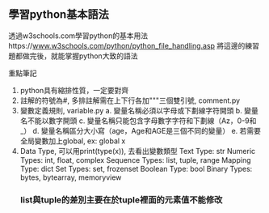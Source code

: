 ## 學習python基本語法
透過w3schools.com學習python的基本用法https://www.w3schools.com/python/python_file_handling.asp
將這邊的練習題都做完後，就能掌握python大致的語法

重點筆記
1. python具有縮排性質，一定要對齊
2. 註解的符號為#, 多排註解需在上下行各加"""三個雙引號, comment.py
3. 變數定義規則, variable.py
    a. 變量名稱必須以字母或下劃線字符開頭
    b. 變量名不能以數字開頭
    c. 變量名稱只能包含字母數字字符和下劃線（Az，0-9和_）
    d. 變量名稱區分大小寫（age，Age和AGE是三個不同的變量）
    e. 若需要全局變數加上global, ex: global x
4. Data Type, 可以用print(type(x)), 去看出變數類型
    Text Type:	str
    Numeric Types:	int, float, complex
    Sequence Types:	list, tuple, range
    Mapping Type:	dict
    Set Types:	set, frozenset
    Boolean Type:	bool
    Binary Types:	bytes, bytearray, memoryview
    ### list與tuple的差別主要在於tuple裡面的元素值不能修改